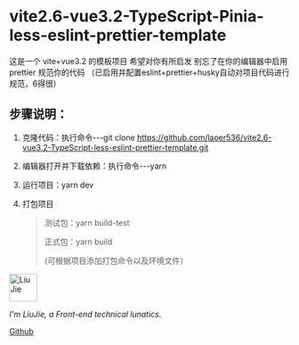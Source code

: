 # vite2.6-vue3.2-TypeScript-Pinia-less-eslint-prettier-template

这是一个 vite+vue3.2 的模板项目 希望对你有所启发 别忘了在你的编辑器中启用 prettier 规范你的代码 （已启用并配置eslint+prettier+husky自动对项目代码进行规范，6得很）

## 步骤说明：

1. 克隆代码：执行命令---git clone https://github.com/laoer536/vite2.6-vue3.2-TypeScript-less-eslint-prettier-template.git

2. 编辑器打开并下载依赖：执行命令---yarn

3. 运行项目：yarn dev

4. 打包项目

   > 测试包：yarn build-test
   >
   > 正式包：yarn build
   >
   > (可根据项目添加打包命令以及环境文件）

<div align="left">
<img alt="Liu Jie" src="https://s2.loli.net/2021/12/16/rxjhMFtGElVIuyz.png" width=50 />

_I'm LiuJie, a Front-end technical lunatics._

[Github](https://github.com/laoer536)
